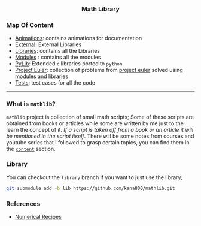 <h3 align="center">Math Library</h3>

### Map Of Content

- [Animations](animations): contains animations for documentation
- [External](external): External Libraries
- [Libraries](lib): contains all the Libraries
- [Modules](modules) : contains all the modules
- [PyLib](pylib): Extended `c` libraries ported to `python`
- [Project Euler](projecteuler): collection of problems from [project euler](https://projecteuler.net/about) solved using modules and libraries
- [Tests](tests): test cases for all the code 

---

### What is `mathlib`? 

`mathlib` project is collection of small math scripts; Some of these scripts are obtained from books or articles while some are written by me just to the learn the concept of it.
*If a script is taken off from a book or an article it will be mentioned in the script itself*. There will be some notes from courses and youtube series that I followed to 
grasp certain topics, you can find them in the [`content`](content) section.

### Library

You can checkout the `library` branch if you want to just use the library;

```bash
git submodule add -b lib https://github.com/kana800/mathlib.git
```

### References

- [Numerical Recipes](http://numerical.recipes/book/book.html)
